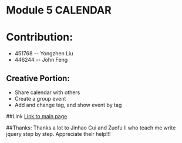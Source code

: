 # Module 5 CALENDAR


# Contribution:
 - 451768 -- Yongzhen Liu
 - 446244 -- John Feng

## Creative Portion:
 - Share calendar with others
 - Create a group event
 - Add and change tag, and show event by tag
 
##Link
[Link to main page](http://ec2-18-188-123-209.us-east-2.compute.amazonaws.com/~lyz/module5/pre/calendar.html)


##Thanks:
Thanks a lot to Jinhao Cui and Zuofu li who teach me write jquery step by step. Appreciate their help!!!
